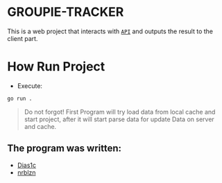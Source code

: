 # GROUPIE-TRACKER
This is a web project that interacts with [`API`](https://groupietrackers.herokuapp.com/api) and outputs the result to the client part.
# How Run Project
- Execute:
```bash
go run .
```
> Do not forgot! First Program will try load data from local cache and start project, after it will start parse data for update Data on server and cache. 
## The program was written:
- [Dias1c](https://github.com/Dias1c)
- [nrblzn](https://github.com/RaevNur)
